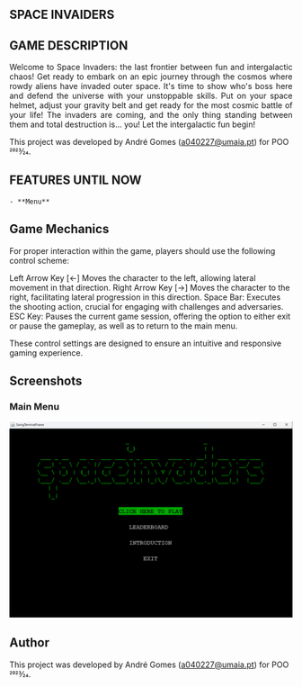## SPACE INVAIDERS

## GAME DESCRIPTION

<p align="justify">Welcome to Space Invaders: the last frontier between fun and intergalactic chaos! Get ready to embark on an epic journey through the cosmos where rowdy aliens have invaded outer space. It's time to show who's boss here and defend the universe with your unstoppable skills. Put on your space helmet, adjust your gravity belt and get ready for the most cosmic battle of your life! The invaders are coming, and the only thing standing between them and total destruction is... you! Let the intergalactic fun begin!</p>

This project was developed by André Gomes (a040227@umaia.pt) for POO 2023⁄24.

## FEATURES UNTIL NOW

    - **Menu**


## Game Mechanics

For proper interaction within the game, players should use the following control scheme:

Left Arrow Key [<-] Moves the character to the left, allowing lateral movement in that direction.
Right Arrow Key [->] Moves the character to the right, facilitating lateral progression in this direction.
Space Bar: Executes the shooting action, crucial for engaging with challenges and adversaries.
ESC Key: Pauses the current game session, offering the option to either exit or pause the gameplay, as well as to return to the main menu.

These control settings are designed to ensure an intuitive and responsive gaming experience.

## Screenshots

### Main Menu
![img](https://github.com/aasfgomes/tbg01/blob/master/docs/images/MainMenuImplemented.png)

## Author

This project was developed by André Gomes (a040227@umaia.pt) for POO 2023⁄24.
